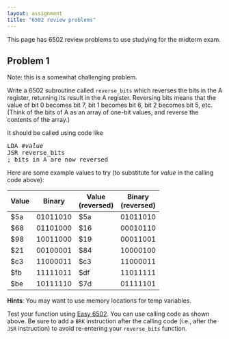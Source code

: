 ```yaml
---
layout: assignment
title: "6502 review problems"
---
```


This page has 6502 review problems to use studying for the midterm exam.

## Problem 1

Note: this is a somewhat challenging problem.

Write a 6502 subroutine called `reverse_bits` which reverses the bits in the A register, returning its result in the A register.  Reversing bits means that the value of bit 0 becomes bit 7, bit 1 becomes bit 6, bit 2 becomes bit 5, etc.  (Think of the bits of A as an array of one-bit values, and reverse the contents of the array.)

It should be called using code like

<pre>
LDA #<i>value</i>
JSR reverse&#95;bits
; bits in A are now reversed
</pre>

Here are some example values to try (to substitute for *value* in the calling code above):

Value | Binary | Value<br>(reversed) | Binary<br>(reversed)
----- | ------ | ---------------- | -----------------
$5a | 01011010 | $5a | 01011010
$68 | 01101000 | $16 | 00010110
$98 | 10011000 | $19 | 00011001
$21 | 00100001 | $84 | 10000100
$c3 | 11000011 | $c3 | 11000011
$fb | 11111011 | $df | 11011111
$be | 10111110 | $7d | 01111101

**Hints**: You may want to use memory locations for temp variables.

Test your function using [Easy 6502](http://skilldrick.github.io/easy6502/).  You can use calling code as shown above.  Be sure to add a `BRK` instruction after the calling code (i.e., after the `JSR` instruction) to avoid re-entering your `reverse_bits` function.
